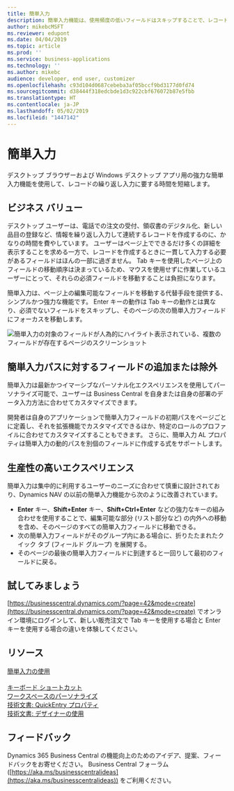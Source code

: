 ```yaml
---
title: 簡単入力
description: 簡単入力機能は、使用頻度の低いフィールドはスキップすることで、レコードの繰り返し入力に要する時間を短縮します。
author: mikebcMSFT
ms.reviewer: edupont
ms.date: 04/04/2019
ms.topic: article
ms.prod: ''
ms.service: business-applications
ms.technology: ''
ms.author: mikebc
audience: developer, end user, customizer
ms.openlocfilehash: c93d104d0687cebeba3af05bccf9bd3177d0fd74
ms.sourcegitcommit: d38444f318edcbde1d3c922cbf676072b87e5fbb
ms.translationtype: HT
ms.contentlocale: ja-JP
ms.lasthandoff: 05/02/2019
ms.locfileid: "1447142"
---
```

# <a name="quick-entry"></a>簡単入力
デスクトップ ブラウザーおよび Windows デスクトップ アプリ用の強力な簡単入力機能を使用して、レコードの繰り返し入力に要する時間を短縮します。

## <a name="business-value"></a>ビジネス バリュー
デスクトップ ユーザーは、電話での注文の受付、領収書のデジタル化、新しい品目の登録など、情報を繰り返し入力して連続するレコードを作成するのに、かなりの時間を費やしています。 ユーザーはページ上でできるだけ多くの詳細を表示することを求める一方で、レコードを作成するときに一貫して入力する必要があるフィールドはほんの一部に過ぎません。 Tab キーを使用したページ上のフィールドの移動順序は決まっているため、マウスを使用せずに作業しているユーザーにとって、それらの必須フィールドを移動することは負担になります。

簡単入力は、ページ上の編集可能なフィールドを移動する代替手段を提供する、シンプルかつ強力な機能です。 Enter キーの動作は Tab キーの動作とは異なり、必須でないフィールドをスキップし、そのページの次の簡単入力フィールドにフォーカスを移動します。

![簡単入力の対象のフィールドが人為的にハイライト表示されている、複数のフィールドが存在するページのスクリーンショット](media/quick-entry-animated.gif "簡単入力の対象のフィールドが人為的にハイライト表示されている文書ページ")

## <a name="including-or-excluding-fields-from-the-quick-entry-path"></a>簡単入力パスに対するフィールドの追加または除外
簡単入力は最新かつイマーシブなパーソナル化エクスペリエンスを使用してパーソナライズ可能で、ユーザーは Business Central を自身または自身の部署のデータ入力方法に合わせてカスタマイズできます。

開発者は自身のアプリケーションで簡単入力フィールドの初期パスをページごとに定義し、それを拡張機能でカスタマイズできるほか、特定のロールのプロファイルに合わせてカスタマイズすることもできます。 さらに、簡単入力 AL プロパティは簡単入力の動的パスを別個のフィールドに作成する式をサポートします。

## <a name="a-truly-productive-experience"></a>生産性の高いエクスペリエンス
簡単入力は集中的に利用するユーザーのニーズに合わせて慎重に設計されており、Dynamics NAV の以前の簡単入力機能から次のように改善されています。

- **Enter** キー、**Shift+Enter** キー、**Shift+Ctrl+Enter** などの強力なキーの組み合わせを使用することで、編集可能な部分 (リスト部分など) の内外への移動を含め、そのページのすべての簡単入力フィールドに移動できる。
- 次の簡単入力フィールドがそのグループ内にある場合に、折りたたまれたクイック タブ (フィールド グループ) を展開する。
- そのページの最後の簡単入力フィールドに到達すると一回りして最初のフィールドに戻る。
 
## <a name="try-it-now"></a>試してみましょう
[https://businesscentral.dynamics.com/?page=42&mode=create](https://businesscentral.dynamics.com/?page=42&mode=create) でオンライン環境にログインして、新しい販売注文で Tab キーを使用する場合と Enter キーを使用する場合の違いを体験してください。

## <a name="resources"></a>リソース
[簡単入力の使用](https://docs.microsoft.com/dynamics365/business-central/ui-enter-data#QuickEntry)<br>  
[キーボード ショートカット](https://aka.ms/bckeys)  <br>
[ワークスペースのパーソナライズ](https://docs.microsoft.com/dynamics365/business-central/ui-personalization-user)  <br>
[技術文書: QuickEntry プロパティ](https://docs.microsoft.com/dynamics365/business-central/dev-itpro/developer/properties/devenv-quickentry-property)  <br>
[技術文書: デザイナーの使用](https://docs.microsoft.com/dynamics365/business-central/dev-itpro/developer/devenv-inclient-designer)  

## <a name="tell-us-what-you-think"></a>フィードバック
Dynamics 365 Business Central の機能向上のためのアイデア、提案、フィードバックをお寄せください。 Business Central フォーラム ([https://aka.ms/businesscentralideas](https://aka.ms/businesscentralideas)) をご利用ください。
